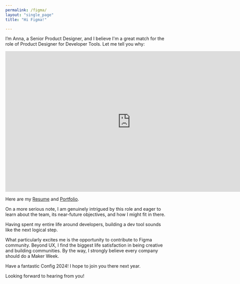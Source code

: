```yaml
---
permalink: /figma/
layout: "single_page"
title: "Hi Figma!"

---
```

<p class="singlePage_bottom">I’m Anna, a Senior Product Designer, and I believe I'm a great match for the role of Product Designer for Developer Tools. Let me tell you why:</p>

<div class="video-container"><iframe width="780" height="438.75" src="https://www.youtube.com/embed/d5Y_PfaLHYc?si=hOv5kOTuG1sFcvT4" title="YouTube video player" frameborder="0" allow="accelerometer; autoplay; clipboard-write; encrypted-media; gyroscope; picture-in-picture; web-share" referrerpolicy="strict-origin-when-cross-origin" allowfullscreen></iframe> </div>

<p class="singlePage">Here are my <a href="../assets/uploads/Resume/Resume_Anna_Kozhevnikova_Figma.pdf" target="_blank">Resume</a> and <a href="../../index.html" target="_blank">Portfolio</a>.</p>
<p class="cover_letter">On a more serious note, I am genuinely intrigued by this role and eager to learn about the team, its near-future objectives, and how I might fit in there.</p>
<p>Having spent my entire life around developers, building a dev tool sounds like the next logical step. </p>
<p>What particularly excites me is the opportunity to contribute to Figma community. Beyond UX, I find the biggest life satisfaction in being creative and building communities. By the way, I strongly believe every company should do a Maker Week.</p>
<p>Have a fantastic Config 2024! I hope to join you there next year.</p>



</p>

<div class="callout heart-figma">Looking forward to hearing from you!</div>